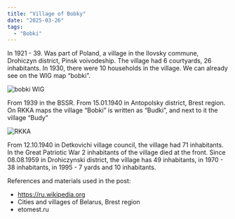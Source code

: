 ```yaml
---
title: "Village of Bobky"
date: "2025-03-26"
tags: 
  - "Bobki"
---
```


In 1921 - 39. Was part of Poland, a village in the Ilovsky commune, Drohiczyn district, Pinsk voivodeship. The village had 6 courtyards, 26 inhabitants. 
In 1930, there were 10 households in the village. We can already see on the WIG map “bobki”.

![bobki WIG](https://github.com/user-attachments/assets/4a0046c6-bbae-42fe-b80c-96112b043d5f)

From 1939 in the BSSR. From 15.01.1940 in Antopolsky district, Brest region.
On RKKA maps the village “Bobki” is written as “Budki”, and next to it the village “Budy”

![RKKA](https://github.com/user-attachments/assets/90018eeb-7626-448a-b44f-36eb6dc77cbb)

From 12.10.1940 in Detkovichi village council, the village had 71 inhabitants. In the Great Patriotic War 2 inhabitants of the village died at the front.
Since 08.08.1959 in Drohiczynski district, the village has 49 inhabitants, in 1970 - 38 inhabitants, in 1995 - 7 yards and 10 inhabitants.

References and materials used in the post:
- https://ru.wikipedia.org
- Cities and villages of Belarus, Brest region
- etomest.ru
